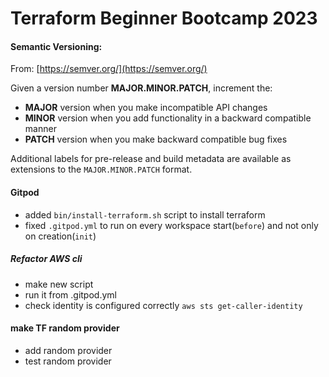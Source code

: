# Terraform Beginner Bootcamp 2023


#### Semantic Versioning:

From: [https://semver.org/](https://semver.org/)

Given a version number **MAJOR.MINOR.PATCH**, increment the:

- **MAJOR** version when you make incompatible API changes
- **MINOR** version when you add functionality in a backward compatible manner
- **PATCH** version when you make backward compatible bug fixes

Additional labels for pre-release and build metadata 
are available as extensions to the `MAJOR.MINOR.PATCH` format.


#### Gitpod
- added `bin/install-terraform.sh` script to install terraform
- fixed `.gitpod.yml` to run on every workspace start(`before`) and not only on creation(`init`)


##### Refactor AWS cli
- make new script
- run it from .gitpod.yml
- check identity is configured correctly `aws sts get-caller-identity`


#### make TF random provider
- add random provider
- test random provider
